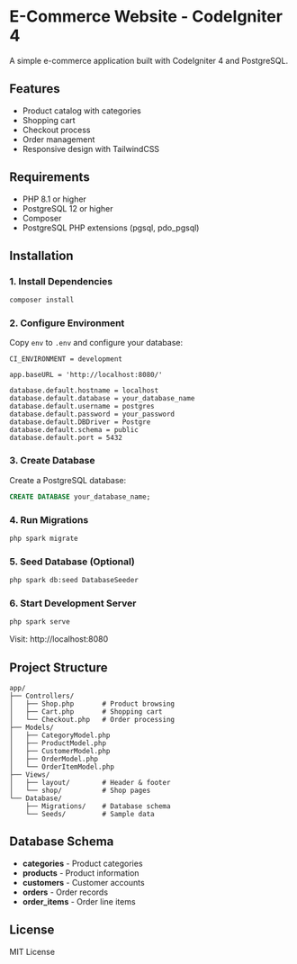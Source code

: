 # E-Commerce Website - CodeIgniter 4

A simple e-commerce application built with CodeIgniter 4 and PostgreSQL.

## Features

- Product catalog with categories
- Shopping cart
- Checkout process
- Order management
- Responsive design with TailwindCSS

## Requirements

- PHP 8.1 or higher
- PostgreSQL 12 or higher
- Composer
- PostgreSQL PHP extensions (pgsql, pdo_pgsql)

## Installation

### 1. Install Dependencies

```bash
composer install
```

### 2. Configure Environment

Copy `env` to `.env` and configure your database:

```env
CI_ENVIRONMENT = development

app.baseURL = 'http://localhost:8080/'

database.default.hostname = localhost
database.default.database = your_database_name
database.default.username = postgres
database.default.password = your_password
database.default.DBDriver = Postgre
database.default.schema = public
database.default.port = 5432
```

### 3. Create Database

Create a PostgreSQL database:

```sql
CREATE DATABASE your_database_name;
```

### 4. Run Migrations

```bash
php spark migrate
```

### 5. Seed Database (Optional)

```bash
php spark db:seed DatabaseSeeder
```

### 6. Start Development Server

```bash
php spark serve
```

Visit: http://localhost:8080

## Project Structure

```
app/
├── Controllers/
│   ├── Shop.php       # Product browsing
│   ├── Cart.php       # Shopping cart
│   └── Checkout.php   # Order processing
├── Models/
│   ├── CategoryModel.php
│   ├── ProductModel.php
│   ├── CustomerModel.php
│   ├── OrderModel.php
│   └── OrderItemModel.php
├── Views/
│   ├── layout/        # Header & footer
│   └── shop/          # Shop pages
└── Database/
    ├── Migrations/    # Database schema
    └── Seeds/         # Sample data
```

## Database Schema

- **categories** - Product categories
- **products** - Product information
- **customers** - Customer accounts
- **orders** - Order records
- **order_items** - Order line items

## License

MIT License
